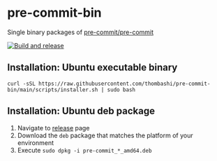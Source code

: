 # pre-commit-bin
Single binary packages of [pre-commit/pre-commit](https://github.com/pre-commit/pre-commit)

[![Build and release](https://github.com/thombashi/pre-commit-bin/actions/workflows/build_and_release.yml/badge.svg)](https://github.com/thombashi/pre-commit-bin/actions/workflows/build_and_release.yml)


## Installation: Ubuntu executable binary

```
curl -sSL https://raw.githubusercontent.com/thombashi/pre-commit-bin/main/scripts/installer.sh | sudo bash
```

## Installation: Ubuntu deb package
1. Navigate to [release](https://github.com/thombashi/pre-commit-bin/releases) page
1. Download the `deb` package that matches the platform of your environment
2. Execute `sudo dpkg -i pre-commit_*_amd64.deb`
